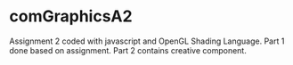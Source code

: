 # comGraphicsA2

Assignment 2 coded with javascript and OpenGL Shading Language. Part 1 done based on assignment. Part 2 contains creative component.
